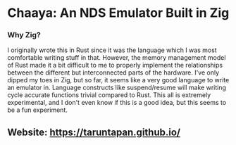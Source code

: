 # Chaaya: An NDS Emulator Built in Zig

### Why Zig?
I originally wrote this in Rust since it was the language which I was most comfortable writing
stuff in that. However, the memory management model of Rust made it a bit difficult to me to
properly implement the relationships between the different but interconnected parts of the
hardware. I've only dipped my toes in Zig, but so far, it seems like a very good language to write
an emulator in. Language constructs like suspend/resume will make writing cycle accurate functions
trivial compared to Rust. This all is extremely experimental, and I don't even know if this is a
good idea, but this seems to be a fun experiment.

## Website: https://taruntapan.github.io/
